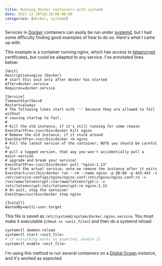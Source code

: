 ```yaml
---
title: Running Docker containers with systemd
date: 2017-12-30T18:10:00-08:00
categories: [docker, systemd]
---
```


Services in [Docker][] containers can easily be run under [systemd][], but I
had some difficulty finding good examples of how to do so. Here's what I came
up with.

This example is a container running nginx, which has access to [letsencrypt][]
certificates, but could be adapted to any service. I've annotated lines below:

```
[Unit]
Description=nginx (Docker)
# start this unit only after docker has started
After=docker.service
Requires=docker.service
 
[Service]
TimeoutStartSec=0
Restart=always
# The following lines start with '-' because they are allowed to fail without
# causing startup to fail.
#
# Kill the old instance, if it's still running for some reason
ExecStartPre=-/usr/bin/docker kill nginx
# Remove the old instance, if it stuck around
ExecStartPre=-/usr/bin/docker rm nginx
# Pull the latest version of the container; NOTE you should be careful to
# pull a tagged version, that way you won't accidentially pull a major-version
# upgrade and break your service!
ExecStartPre=-/usr/bin/docker pull "nginx:1.13"
# Start the actual service; note we remove the instance after it exits
ExecStart=/usr/bin/docker run --rm --name nginx -p 80:80 -p 443:443 -v /etc/service-configs/nginx/nginx.conf:/etc/nginx/nginx.conf:ro -v /var/www/letsencrypt:/var/www/letsencrypt:z -v /etc/letsencrypt:/etc/letsencrypt:ro nginx:1.13
# On exit, stop the container
ExecStop=/usr/bin/docker stop nginx
 
[Install]
WantedBy=multi-user.target
```

This file is saved as `/etc/systemd/system/docker.nginx.service`. You must make
it executable (`chmod +x <unit_file>`) and then do a systemd reload:

```bash
systemctl daemon-reload
systemctl start <unit_file>
# if everything works as expected, enable it
systemctl enable <unit_file>
```

I'm using this method to run several containers on a [Digital Ocean][do]
instance, and it's worked as expected.

[docker]: https://www.docker.com/
[systemd]: https://freedesktop.org/wiki/Software/systemd/
[letsencrypt]: https://letsencrypt.org
[do]: https://www.digitalocean.com/
